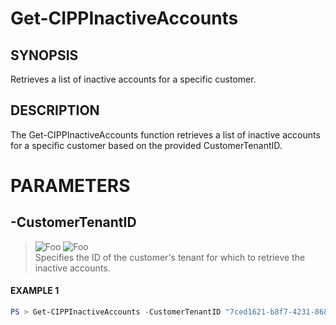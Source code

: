 # Get-CIPPInactiveAccounts
## SYNOPSIS
Retrieves a list of inactive accounts for a specific customer.
## DESCRIPTION
The Get-CIPPInactiveAccounts function retrieves a list of inactive accounts for a specific customer based on the provided CustomerTenantID.
# PARAMETERS

## **-CustomerTenantID**
> ![Foo](https://img.shields.io/badge/Type-String-Blue?) ![Foo](https://img.shields.io/badge/Mandatory-TRUE-Red?) \
Specifies the ID of the customer's tenant for which to retrieve the inactive accounts.

 #### EXAMPLE 1
```powershell
PS > Get-CIPPInactiveAccounts -CustomerTenantID "7ced1621-b8f7-4231-868c-bc6b1a2f1778"
```

